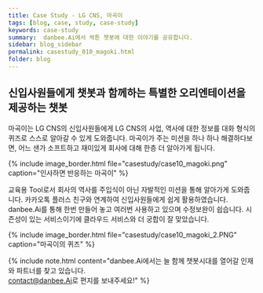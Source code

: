 ```yaml
---
title: Case Study - LG CNS, 마곡이
tags: [blog, case, study, case-study]
keywords: case-study
summary:  danbee.Ai에서 싹튼 챗봇에 대한 이야기를 공유합니다.
sidebar: blog_sidebar
permalink: casestudy_010_magoki.html
folder: blog
---
```



## 신입사원들에게 챗봇과 함께하는 특별한 오리엔테이션을 제공하는 챗봇
마곡이는 LG CNS의 신입사원들에게 LG CNS의 사업, 역사에 대한 정보를 대화 형식의 퀴즈로 스스로 알아갈 수 있게 도와줍니다. 
마곡이가 주는 미션을 하나 하나 해결하다보면, 어느 샌가 소프트하고 재미있게 회사에 대해 한층 더 알아가게 됩니다.

{% include image_border.html file="casestudy/case10_magoki.png" caption="인사하면 반응하는 마곡이" %}

교육용 Tool로서 회사의 역사를 주입식이 아닌 자발적인 미션을 통해 알아가게 도와줍니다. 카카오톡 플러스 친구와 연계하여 신입사원들에게 쉽게 활용하였습니다. danbee.Ai를 통해 한번 만들어 놓고 여러번 사용하고 있으며 수정보완이 쉽습니다. 시즌성이 있는 서비스이기에 클라우드 서비스와 더 궁합이 잘 맞았습니다.

{% include image_border.html file="casestudy/case10_magoki_2.PNG" caption="마곡이의 퀴즈" %}

{% include note.html content="danbee.Ai에서는 늘 함께 챗봇시대를 열어갈 인재와 파트너를 찾고 있습니다. <br/> [contact@danbee.Ai](mailto:contact@danbee.ai)로 편지를 보내주세요!" %}



